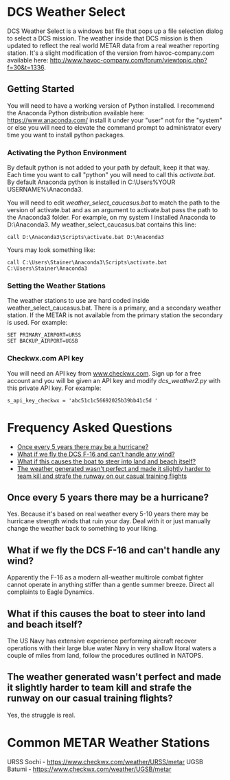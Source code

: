 # DCS Weather Select

DCS Weather Select is a windows bat file that pops up a file selection dialog to select a DCS mission.  The weather inside that DCS mission is then updated to reflect the real world METAR data from a real weather reporting station. 
It's a slight modification of the version from havoc-company.com available here:  http://www.havoc-company.com/forum/viewtopic.php?f=30&t=1336.

## Getting Started

You will need to have a working version of Python installed.  I recommend the Anaconda Python distribution available here: https://www.anaconda.com/   install it under your "user" not for the "system" or else you will need to elevate
the command prompt to administrator every time you want to install python packages.

### Activating the Python Environment
By default python is not added to your path by default, keep it that way.  Each time you want to call "python" you will need to call this *activate.bat*.  By default Anaconda python is installed in C:\Users\%YOUR USERNAME%\Anaconda3\.

You will need to edit *weather_select_caucasus.bat* to match the path to the version of activate.bat and as an argument to activate.bat pass the path to the Anaconda3 folder.  For example, on my system I installed Anaconda to D:\Anaconda3.  My
weather_select_caucasus.bat contains this line:

```
call D:\Anaconda3\Scripts\activate.bat D:\Anaconda3
```

Yours may look something like:

```
call C:\Users\Stainer\Anaconda3\Scripts\activate.bat C:\Users\Stainer\Anaconda3
```
### Setting the Weather Stations
The weather stations to use are hard coded inside weather_select_caucasus.bat.  There is a primary, and a secondary weather station.  If the METAR is not available from the primary station the secondary is used.  For example:

```
SET PRIMARY_AIRPORT=URSS 
SET BACKUP_AIRPORT=UGSB
```

### Checkwx.com API key
You will need an API key from www.checkwx.com.  Sign up for a free account and you will be given an API key and modify *dcs_weather2.py* with this private API key.  For example:

```
s_api_key_checkwx = 'abc51c1c56692025b39bb41c5d '
```

# Frequency Asked Questions
- [Once every 5 years there may be a hurricane?](#once-every-5-years-there-may-be-a-hurricane)
- [What if we fly the DCS F-16 and can't handle any wind?](#what-if-we-fly-the-DCS-F-16-and-cant-handle-any-wind?)
- [What if this causes the boat to steer into land and beach itself?](#what-if-this-causes-the-boat-to-steer-into-land-and-beach-itself)
- [The weather generated wasn't perfect and made it slightly harder to team kill and strafe the runway on our casual training flights](#The-weather-generated-wasnt-perfect-and-made-it-slightly-harder-to-team-kill-and-strafe-the-runway-on-our-casual-training-flights)

## Once every 5 years there may be a hurricane?
Yes.  Because it's based on real weather every 5-10 years there may be hurricane strength winds that ruin your day.  Deal with it or just manually change the weather back to something to your liking.

## What if we fly the DCS F-16 and can't handle any wind?
Apparently the F-16 as a modern all-weather multirole combat fighter cannot operate in anything stiffer than a gentle summer breeze.  Direct all complaints to Eagle Dynamics.

## What if this causes the boat to steer into land and beach itself?
The US Navy has extensive experience performing aircraft recover operations with their large blue water Navy in very shallow litoral waters a couple of miles from land, follow the procedures outlined in NATOPS.

## The weather generated wasn't perfect and made it slightly harder to team kill and strafe the runway on our casual training flights?
Yes, the struggle is real.  

# Common METAR Weather Stations
URSS Sochi - https://www.checkwx.com/weather/URSS/metar
UGSB Batumi - https://www.checkwx.com/weather/UGSB/metar
